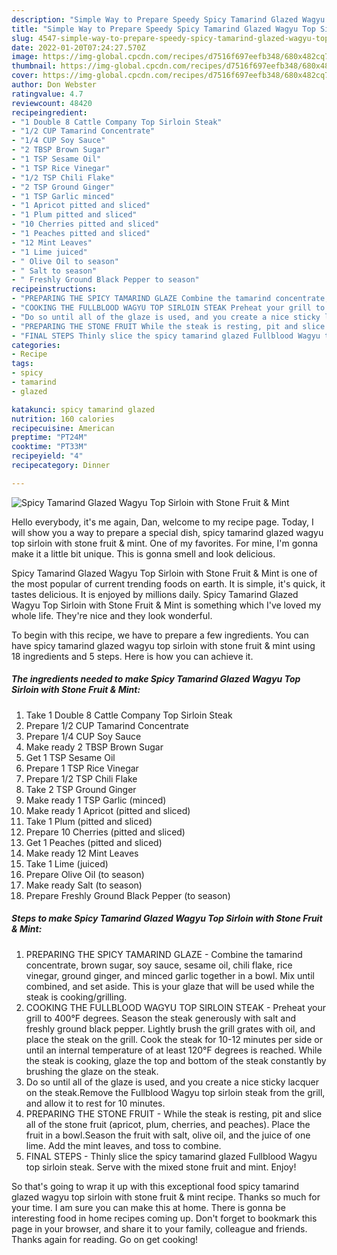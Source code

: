 ```yaml
---
description: "Simple Way to Prepare Speedy Spicy Tamarind Glazed Wagyu Top Sirloin with Stone Fruit &amp;amp; Mint"
title: "Simple Way to Prepare Speedy Spicy Tamarind Glazed Wagyu Top Sirloin with Stone Fruit &amp;amp; Mint"
slug: 4547-simple-way-to-prepare-speedy-spicy-tamarind-glazed-wagyu-top-sirloin-with-stone-fruit-and-amp-mint
date: 2022-01-20T07:24:27.570Z
image: https://img-global.cpcdn.com/recipes/d7516f697eefb348/680x482cq70/spicy-tamarind-glazed-wagyu-top-sirloin-with-stone-fruit-mint-recipe-main-photo.jpg
thumbnail: https://img-global.cpcdn.com/recipes/d7516f697eefb348/680x482cq70/spicy-tamarind-glazed-wagyu-top-sirloin-with-stone-fruit-mint-recipe-main-photo.jpg
cover: https://img-global.cpcdn.com/recipes/d7516f697eefb348/680x482cq70/spicy-tamarind-glazed-wagyu-top-sirloin-with-stone-fruit-mint-recipe-main-photo.jpg
author: Don Webster
ratingvalue: 4.7
reviewcount: 48420
recipeingredient:
- "1 Double 8 Cattle Company Top Sirloin Steak"
- "1/2 CUP Tamarind Concentrate"
- "1/4 CUP Soy Sauce"
- "2 TBSP Brown Sugar"
- "1 TSP Sesame Oil"
- "1 TSP Rice Vinegar"
- "1/2 TSP Chili Flake"
- "2 TSP Ground Ginger"
- "1 TSP Garlic minced"
- "1 Apricot pitted and sliced"
- "1 Plum pitted and sliced"
- "10 Cherries pitted and sliced"
- "1 Peaches pitted and sliced"
- "12 Mint Leaves"
- "1 Lime juiced"
- " Olive Oil to season"
- " Salt to season"
- " Freshly Ground Black Pepper to season"
recipeinstructions:
- "PREPARING THE SPICY TAMARIND GLAZE Combine the tamarind concentrate, brown sugar, soy sauce, sesame oil, chili flake, rice vinegar, ground ginger, and minced garlic together in a bowl. Mix until combined, and set aside. This is your glaze that will be used while the steak is cooking/grilling."
- "COOKING THE FULLBLOOD WAGYU TOP SIRLOIN STEAK Preheat your grill to 400°F degrees. Season the steak generously with salt and freshly ground black pepper. Lightly brush the grill grates with oil, and place the steak on the grill. Cook the steak for 10-12 minutes per side or until an internal temperature of at least 120°F degrees is reached. While the steak is cooking, glaze the top and bottom of the steak constantly by brushing the glaze on the steak."
- "Do so until all of the glaze is used, and you create a nice sticky lacquer on the steak.Remove the Fullblood Wagyu top sirloin steak from the grill, and allow it to rest for 10 minutes."
- "PREPARING THE STONE FRUIT While the steak is resting, pit and slice all of the stone fruit (apricot, plum, cherries, and peaches). Place the fruit in a bowl.Season the fruit with salt, olive oil, and the juice of one lime. Add the mint leaves, and toss to combine."
- "FINAL STEPS Thinly slice the spicy tamarind glazed Fullblood Wagyu top sirloin steak. Serve with the mixed stone fruit and mint. Enjoy!"
categories:
- Recipe
tags:
- spicy
- tamarind
- glazed

katakunci: spicy tamarind glazed 
nutrition: 160 calories
recipecuisine: American
preptime: "PT24M"
cooktime: "PT33M"
recipeyield: "4"
recipecategory: Dinner

---
```



![Spicy Tamarind Glazed Wagyu Top Sirloin with Stone Fruit &amp; Mint](https://img-global.cpcdn.com/recipes/d7516f697eefb348/680x482cq70/spicy-tamarind-glazed-wagyu-top-sirloin-with-stone-fruit-mint-recipe-main-photo.jpg)

Hello everybody, it's me again, Dan, welcome to my recipe page. Today, I will show you a way to prepare a special dish, spicy tamarind glazed wagyu top sirloin with stone fruit &amp; mint. One of my favorites. For mine, I'm gonna make it a little bit unique. This is gonna smell and look delicious.



Spicy Tamarind Glazed Wagyu Top Sirloin with Stone Fruit &amp; Mint is one of the most popular of current trending foods on earth. It is simple, it's quick, it tastes delicious. It is enjoyed by millions daily. Spicy Tamarind Glazed Wagyu Top Sirloin with Stone Fruit &amp; Mint is something which I've loved my whole life. They're nice and they look wonderful.


To begin with this recipe, we have to prepare a few ingredients. You can have spicy tamarind glazed wagyu top sirloin with stone fruit &amp; mint using 18 ingredients and 5 steps. Here is how you can achieve it.

<!--inarticleads1-->

##### The ingredients needed to make Spicy Tamarind Glazed Wagyu Top Sirloin with Stone Fruit &amp; Mint:

1. Take 1 Double 8 Cattle Company Top Sirloin Steak
1. Prepare 1/2 CUP Tamarind Concentrate
1. Prepare 1/4 CUP Soy Sauce
1. Make ready 2 TBSP Brown Sugar
1. Get 1 TSP Sesame Oil
1. Prepare 1 TSP Rice Vinegar
1. Prepare 1/2 TSP Chili Flake
1. Take 2 TSP Ground Ginger
1. Make ready 1 TSP Garlic (minced)
1. Make ready 1 Apricot (pitted and sliced)
1. Take 1 Plum (pitted and sliced)
1. Prepare 10 Cherries (pitted and sliced)
1. Get 1 Peaches (pitted and sliced)
1. Make ready 12 Mint Leaves
1. Take 1 Lime (juiced)
1. Prepare  Olive Oil (to season)
1. Make ready  Salt (to season)
1. Prepare  Freshly Ground Black Pepper (to season)




<!--inarticleads2-->

##### Steps to make Spicy Tamarind Glazed Wagyu Top Sirloin with Stone Fruit &amp; Mint:

1. PREPARING THE SPICY TAMARIND GLAZE - Combine the tamarind concentrate, brown sugar, soy sauce, sesame oil, chili flake, rice vinegar, ground ginger, and minced garlic together in a bowl. Mix until combined, and set aside. This is your glaze that will be used while the steak is cooking/grilling.
1. COOKING THE FULLBLOOD WAGYU TOP SIRLOIN STEAK - Preheat your grill to 400°F degrees. Season the steak generously with salt and freshly ground black pepper. Lightly brush the grill grates with oil, and place the steak on the grill. Cook the steak for 10-12 minutes per side or until an internal temperature of at least 120°F degrees is reached. While the steak is cooking, glaze the top and bottom of the steak constantly by brushing the glaze on the steak.
1. Do so until all of the glaze is used, and you create a nice sticky lacquer on the steak.Remove the Fullblood Wagyu top sirloin steak from the grill, and allow it to rest for 10 minutes.
1. PREPARING THE STONE FRUIT - While the steak is resting, pit and slice all of the stone fruit (apricot, plum, cherries, and peaches). Place the fruit in a bowl.Season the fruit with salt, olive oil, and the juice of one lime. Add the mint leaves, and toss to combine.
1. FINAL STEPS - Thinly slice the spicy tamarind glazed Fullblood Wagyu top sirloin steak. Serve with the mixed stone fruit and mint. Enjoy!




So that's going to wrap it up with this exceptional food spicy tamarind glazed wagyu top sirloin with stone fruit &amp; mint recipe. Thanks so much for your time. I am sure you can make this at home. There is gonna be interesting food in home recipes coming up. Don't forget to bookmark this page in your browser, and share it to your family, colleague and friends. Thanks again for reading. Go on get cooking!
